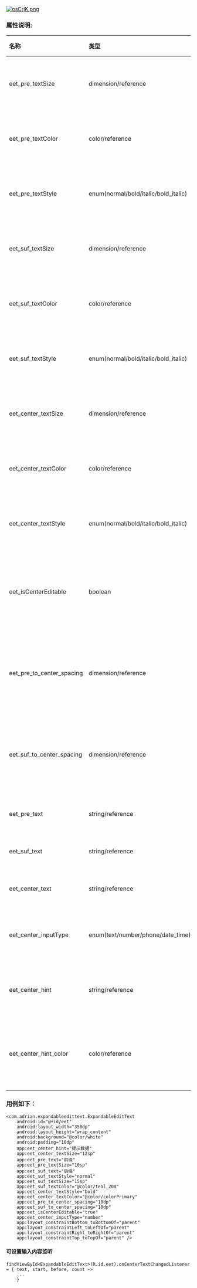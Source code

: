 
[![osCrjK.png](https://s4.ax1x.com/2021/12/06/osCrjK.png)](https://imgtu.com/i/osCrjK)

### 属性说明:

| 名称  | 类型  | 说明  |
|:----------|:----------|:----------|
| eet_pre_textSize    | dimension/reference    | 前缀字体大小    |
| eet_pre_textColor    | color/reference    | 前缀字体颜色    |
| eet_pre_textStyle    | enum(normal/bold/italic/bold_italic)    |  前缀字体样式   |
| eet_suf_textSize    | dimension/reference    | 后缀字体大小    |
| eet_suf_textColor    | color/reference   | 后缀字体颜色    |
| eet_suf_textStyle    | enum(normal/bold/italic/bold_italic)    | 后缀字体样式    |
| eet_center_textSize    | dimension/reference    | 中间字体大小    |
| eet_center_textColor    | color/reference    | 中间字体颜色    |
| eet_center_textStyle    | enum(normal/bold/italic/bold_italic)    | 中间字体样式    |
| eet_isCenterEditable    | boolean    | 中间字体是否可编辑    |
| eet_pre_to_center_spacing    | dimension/reference    | 前缀到中间间隔距离    |
| eet_suf_to_center_spacing    | dimension/reference    | 后缀到中间间隔距离    |
| eet_pre_text    | string/reference    | 前缀文本    |
| eet_suf_text    | string/reference    | 后缀文本    |
| eet_center_text    | string/reference    | 中间文本    |
| eet_center_inputType    | enum(text/number/phone/date_time)    | 中间输入类型    |
| eet_center_hint    | string/reference    | 中间示意文本    |
| eet_center_hint_color    | color/reference    | 中间示意文本颜色    |

### 用例如下：

	<com.adrian.expandableedittext.ExpandableEditText
        android:id="@+id/eet"
        android:layout_width="350dp"
        android:layout_height="wrap_content"
        android:background="@color/white"
        android:padding="10dp"
        app:eet_center_hint="提示数据"
        app:eet_center_textSize="12sp"
        app:eet_pre_text="前缀"
        app:eet_pre_textSize="10sp"
        app:eet_suf_text="后缀"
        app:eet_suf_textStyle="normal"
        app:eet_suf_textSize="15sp"
        app:eet_suf_textColor="@color/teal_200"
        app:eet_center_textStyle="bold"
        app:eet_center_textColor="@color/colorPrimary"
        app:eet_pre_to_center_spacing="10dp"
        app:eet_suf_to_center_spacing="10dp"
        app:eet_isCenterEditable="true"
        app:eet_center_inputType="number"
        app:layout_constraintBottom_toBottomOf="parent"
        app:layout_constraintLeft_toLeftOf="parent"
        app:layout_constraintRight_toRightOf="parent"
        app:layout_constraintTop_toTopOf="parent" />

#### 可设置输入内容监听
	
	findViewById<ExpandableEditText>(R.id.eet).onCenterTextChangedListener = { text, start, before, count ->
		...
        }
